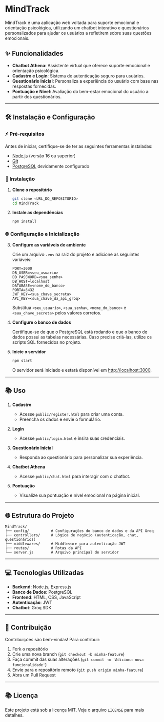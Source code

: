 # MindTrack

MindTrack é uma aplicação web voltada para suporte emocional e orientação psicológica, utilizando um chatbot interativo e questionários personalizados para ajudar os usuários a refletirem sobre suas questões emocionais.

## ✨ Funcionalidades

- **Chatbot Athena**: Assistente virtual que oferece suporte emocional e orientação psicológica.
- **Cadastro e Login**: Sistema de autenticação seguro para usuários.
- **Questionário Inicial**: Personaliza a experiência do usuário com base nas respostas fornecidas.
- **Pontuação e Nível**: Avaliação do bem-estar emocional do usuário a partir dos questionários.

---

## 🛠️ Instalação e Configuração

### ⚡ Pré-requisitos

Antes de iniciar, certifique-se de ter as seguintes ferramentas instaladas:

- [Node.js](https://nodejs.org/) (versão 16 ou superior)
- [Git](https://git-scm.com/)
- [PostgreSQL](https://www.postgresql.org/) devidamente configurado

### 🔧 Instalação

1. **Clone o repositório**

   ```sh
   git clone <URL_DO_REPOSITORIO>
   cd MindTrack
   ```

2. **Instale as dependências**

   ```sh
   npm install
   ```

### 🌐 Configuração e Inicialização

3. **Configure as variáveis de ambiente**

   Crie um arquivo `.env` na raiz do projeto e adicione as seguintes variáveis:

   ```env
   PORT=3000
   DB_USER=<seu_usuario>
   DB_PASSWORD=<sua_senha>
   DB_HOST=localhost
   DATABASE=<nome_do_banco>
   PORTA=5432
   JWT_KEY=<sua_chave_secreta>
   API_KEY=<sua_chave_da_api_groq>
   ```

   Substitua `<seu_usuario>`, `<sua_senha>`, `<nome_do_banco>` e `<sua_chave_secreta>` pelos valores corretos.

4. **Configure o banco de dados**

   Certifique-se de que o PostgreSQL está rodando e que o banco de dados possui as tabelas necessárias. Caso precise criá-las, utilize os scripts SQL fornecidos no projeto.

5. **Inicie o servidor**

   ```sh
   npm start
   ```

   O servidor será iniciado e estará disponível em [http://localhost:3000](http://localhost:3000).

---

## 📚 Uso

1. **Cadastro**
   - Acesse `public/register.html` para criar uma conta.
   - Preencha os dados e envie o formulário.

2. **Login**
   - Acesse `public/login.html` e insira suas credenciais.

3. **Questionário Inicial**
   - Responda ao questionário para personalizar sua experiência.

4. **Chatbot Athena**
   - Acesse `public/chat.html` para interagir com o chatbot.

5. **Pontuação**
   - Visualize sua pontuação e nível emocional na página inicial.

---

## 🌐 Estrutura do Projeto

```
MindTrack/
├── config/          # Configurações do banco de dados e da API Groq
├── controllers/     # Lógica de negócio (autenticação, chat, questionários)
├── middlewares/     # Middleware para autenticação JWT
├── routes/          # Rotas da API
└── server.js        # Arquivo principal do servidor
```

---

## 💻 Tecnologias Utilizadas

- **Backend**: Node.js, Express.js
- **Banco de Dados**: PostgreSQL
- **Frontend**: HTML, CSS, JavaScript
- **Autenticação**: JWT
- **Chatbot**: Groq SDK

---

## 🚀 Contribuição

Contribuições são bem-vindas! Para contribuir:

1. Fork o repositório
2. Crie uma nova branch (`git checkout -b minha-feature`)
3. Faça commit das suas alterações (`git commit -m 'Adiciona nova funcionalidade'`)
4. Envie para o repositório remoto (`git push origin minha-feature`)
5. Abra um Pull Request

---

## 📚 Licença

Este projeto está sob a licença MIT. Veja o arquivo `LICENSE` para mais detalhes.
